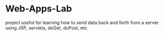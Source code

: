 # Web-Apps-Lab
project useful for learning how to send data back and forth from a server using JSP, servlets, doGet, doPost, etc.
